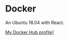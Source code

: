 # Docker

An Ubuntu 18.04 with React.

[My Docker Hub profile](https://hub.docker.com/u/mateus1997)]

